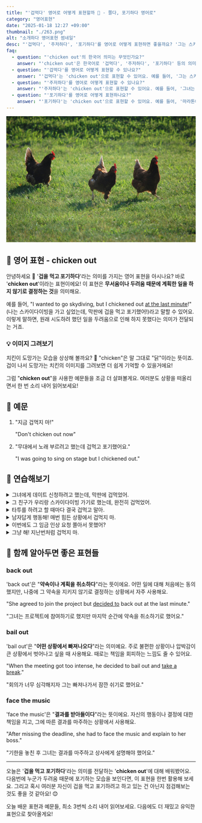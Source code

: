 ```yaml
---
title: "'겁먹다' 영어로 어떻게 표현할까 🐔 - 쫄다, 포기하다 영어로"
category: "영어표현"
date: "2025-01-18 12:27 +09:00"
thumbnail: "./263.png"
alt: "소개하다 영어표현 썸네일"
desc: "'겁먹다', '주저하다', '포기하다'를 영어로 어떻게 표현하면 좋을까요? '그는 스카이다이빙을 하기로 했지만 결국 겁먹고 포기했어.', '그녀는 발표를 하기로 했지만 주저하다가 결국 하지 않기로 했어.' 등을 영어로 표현하는 법을 배워봅시다. 다양한 예문을 통해서 연습하고 본인의 표현으로 만들어 보세요."
faq:
  - question: "'chicken out'의 한국어 의미는 무엇인가요?"
    answer: "'chicken out'은 한국어로 '겁먹다', '주저하다', '포기하다' 등의 의미로 해석될 수 있어요. 주로 어떤 상황에서 두려움이나 불안 때문에 행동을 하지 않거나 포기할 때 사용해요."
  - question: "'겁먹다'를 영어로 어떻게 표현할 수 있나요?"
    answer: "'겁먹다'는 'chicken out'으로 표현할 수 있어요. 예를 들어, '그는 스카이다이빙을 하기로 했지만 결국 겁먹고 포기했어'는 'He was supposed to go skydiving but he chickened out'로 말할 수 있어요."
  - question: "'주저하다'를 영어로 어떻게 표현할 수 있나요?"
    answer: "'주저하다'는 'chicken out'으로 표현할 수 있어요. 예를 들어, '그녀는 발표를 하기로 했지만 주저하다가 결국 하지 않기로 했어'는 'She was supposed to give a presentation but she chickened out'으로 말할 수 있어요."
  - question: "'포기하다'를 영어로 어떻게 표현하나요?"
    answer: "'포기하다'는 'chicken out'으로 표현할 수 있어요. 예를 들어, '마라톤에 참가하기로 했지만 포기했어'는 'I was going to run the marathon but I chickened out'로 표현할 수 있어요."
---
```


![달리고 있는 3마리의 닭들](./263-1.jpg)

## 🌟 영어 표현 - chicken out

안녕하세요 👋 '**겁을 먹고 포기하다**'라는 의미를 가지는 영어 표현을 아시나요? 바로 '**chicken out**'이라는 표현이에요! 이 표현은 **무서움이나 두려움 때문에 계획한 일을 하지 않기로 결정하는 것**을 의미해요.

예를 들어, "I wanted to go skydiving, but I chickened out [at the last minute](/blog/in-english/221.at-the-last-minute/)!" (나는 스카이다이빙을 가고 싶었는데, 막판에 겁을 먹고 포기했어!)라고 말할 수 있어요. 이렇게 말하면, 원래 시도하려 했던 일을 두려움으로 인해 하지 못했다는 의미가 전달되는 거죠.

<script async src="https://pagead2.googlesyndication.com/pagead/js/adsbygoogle.js?client=ca-pub-1465612013356152"
     crossorigin="anonymous"></script>
<!-- engple-horizontal-ad -->

<ins class="adsbygoogle"
     style="display:block"
     data-ad-client="ca-pub-1465612013356152"
     data-ad-slot="2106896038"
     data-ad-format="auto"
     data-full-width-responsive="true"></ins>

<script>
     (adsbygoogle = window.adsbygoogle || []).push({});
</script>

### 💡 이미지 그려보기

치킨이 도망가는 모습을 상상해 볼까요? 🐔 "chicken"은 말 그대로 "닭"이라는 뜻이죠. 겁이 나서 도망가는 치킨의 이미지를 그려보면 더 쉽게 기억할 수 있을거에요!

그럼 "**chicken out**"을 사용한 예문들을 조금 더 살펴볼게요. 여러분도 상황을 떠올리면서 한 번 소리 내어 읽어보세요!

## 📖 예문

1. "지금 겁먹지 마!"

   "Don't chicken out now"

2. "무대에서 노래 부르려고 했는데 겁먹고 포기했어요."

   "I was going to sing on stage but I chickened out."

## 💬 연습해보기

<details>
<summary>그녀에게 데이트 신청하려고 했는데, 막판에 겁먹었어.</summary>
<span>I was going to ask her out, but I chickened out at the last minute.</span>
</details>

<details>
<summary>그 친구가 우리랑 스카이다이빙 가기로 했는데, 완전히 겁먹었어.</summary>
<span>He was supposed to go skydiving with us, but he totally chickened out.</span>
</details>

<details>
<summary>타투를 하려고 할 때마다 결국 겁먹고 말아.</summary>
<span>Every time <a href="/blog/in-english/117.try-to/">I try t</a>o get a tattoo, I <a href="/blog/vocab-1/039.end-up/">end up</a> chickening out.</span>
</details>

<details>
<summary>남자답게 행동해! 매번 힘든 상황에서 겁먹지 마.</summary>
<span>Man up! Stop chickening out of every challenging situation.</span>
</details>

<details>
<summary>이번에도 그 임금 인상 요청 쫄아서 못했어?</summary>
<span>Did you chicken out of asking for that raise again?</span>
</details>

<details>
<summary>그냥 해! 지난번처럼 겁먹지 마.</summary>
<span>Just do it! Don't chicken out like you did last time.</span>
</details>

## 🤝 함께 알아두면 좋은 표현들

### back out

'back out'은 "**약속이나 계획을 취소하다**"라는 뜻이에요. 어떤 일에 대해 처음에는 동의했지만, 나중에 그 약속을 지키지 않기로 결정하는 상황에서 자주 사용해요.

"She agreed to join the project but [decided to](/blog/in-english/062.decide-to/) back out at the last minute."

"그녀는 프로젝트에 참여하기로 했지만 마지막 순간에 약속을 취소하기로 했어요."

### bail out

'bail out'은 "**어떤 상황에서 빠져나오다**"라는 의미예요. 주로 불편한 상황이나 압박감이 큰 상황에서 벗어나고 싶을 때 사용해요. 때로는 책임을 회피하는 느낌도 줄 수 있어요.

"When the meeting got too intense, he decided to bail out and [take a break](/blog/in-english/202.take-a-break/)."

"회의가 너무 심각해지자 그는 빠져나가서 잠깐 쉬기로 했어요."

### face the music

'face the music'은 "**결과를 받아들이다**"라는 뜻이에요. 자신의 행동이나 결정에 대한 책임을 지고, 그에 따른 결과를 마주하는 상황에서 사용해요.

"After missing the deadline, she had to face the music and explain to her boss."

"기한을 놓친 후 그녀는 결과를 마주하고 상사에게 설명해야 했어요."

---

오늘은 '**겁을 먹고 포기하다**'라는 의미를 전달하는 '**chicken out**'에 대해 배워봤어요. 다음번에 누군가 두려움 때문에 포기하는 모습을 보인다면, 이 표현을 한번 활용해 보세요. 그리고 혹시 여러분 자신이 겁을 먹고 포기하려고 하고 있는 건 아닌지 점검해보는 것도 좋을 것 같아요! 😊

오늘 배운 표현과 예문들, 최소 3번씩 소리 내어 읽어보세요. 다음에도 더 재밌고 유익한 표현으로 찾아올게요!
